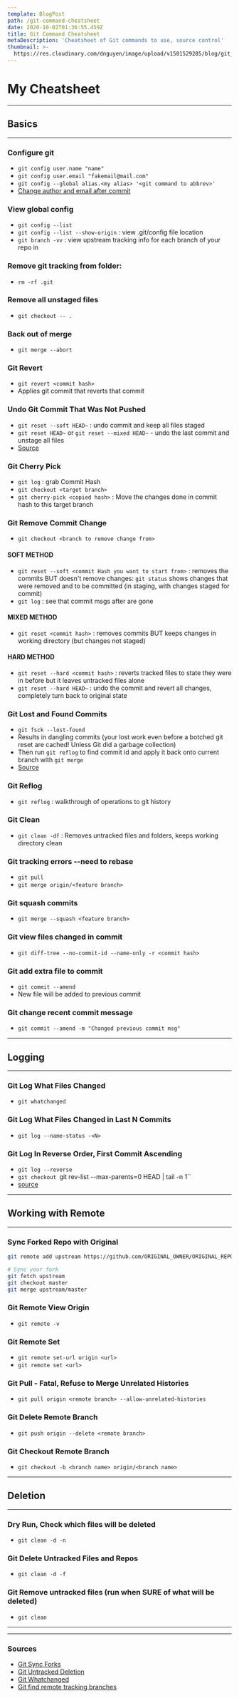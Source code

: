 ```yaml
---
template: BlogPost
path: /git-command-cheatsheet
date: 2020-10-02T01:36:55.459Z
title: Git Command Cheatsheet
metaDescription: 'Cheatsheet of Git commands to use, source control'
thumbnail: >-
  https://res.cloudinary.com/dnguyen/image/upload/v1581529285/blog/git_img_p51ghm.jpg
---
```

# My Cheatsheet

---
## Basics
---
### Configure git
- `git config user.name "name"`
- `git config user.email "fakemail@mail.com"`
- `git config --global alias.<my alias> '<git command to abbrev>'`
- [Change author and email after commit](https://www.git-tower.com/learn/git/faq/change-author-name-email)

### View global config
- `git config --list`
- `git config --list --show-origin` : view .git/config file location
- `git branch -vv` : view upstream tracking info for each branch of your repo in 

### Remove git tracking from folder:
- `rm -rf .git`

### Remove all unstaged files
- `git checkout -- .`

### Back out of merge
- `git merge --abort`

### Git Revert
- `git revert <commit hash>`
- Applies git commit that reverts that commit

### Undo Git Commit That Was Not Pushed
- `git reset --soft HEAD~` : undo commit and keep all files staged
- `git reset HEAD~` or `git reset --mixed HEAD~` - undo the last commit and unstage all files
- [Source](https://bytefreaks.net/programming-2/how-to-undo-a-git-commit-that-was-not-pushed)

### Git Cherry Pick
- `git log` : grab Commit Hash
- `git checkout <target branch>`
- `git cherry-pick <copied hash>` : Move the changes done in commit hash to this target branch

### Git Remove Commit Change
- `git checkout <branch to remove change from>`

#### SOFT METHOD
- `git reset --soft <commit Hash you want to start from>` : removes the commits BUT doesn't remove changes: `git status` shows changes that were removed and to be committed (in staging, with changes staged for commit)
- `git log` : see that commit msgs after <commit Hash you want to start from> are gone

#### MIXED METHOD
- `git reset <commit hash>` : removes commits BUT keeps changes in working directory (but changes not staged)

#### HARD METHOD
- `git reset --hard <commit hash>` : reverts tracked files to state they were in before but it leaves untracked files alone
- `git reset --hard HEAD~` : undo the commit and revert all changes, completely turn back to original state

### Git Lost and Found Commits
- `git fsck --lost-found`
- Results in dangling commits (your lost work even before a botched git reset are cached! Unless Git did a garbage collection)
- Then run `git reflog` to find commit id and apply it back onto current branch with `git merge`
- [Source](http://gitready.com/advanced/2009/01/17/restoring-lost-commits.html)

### Git Reflog
- `git reflog` : walkthrough of operations to git history

### Git Clean
- `git clean -df` : Removes untracked files and folders, keeps working directory clean

### Git tracking errors --need to rebase
- `git pull`
- `git merge origin/<feature branch>`

### Git squash commits
- `git merge --squash <feature branch>`

### Git view files changed in commit
- `git diff-tree --no-commit-id --name-only -r <commit hash>`

### Git add extra file to commit
- `git commit --amend`
- New file will be added to previous commit

### Git change recent commit message
- `git commit --amend -m "Changed previous commit msg"`

---
## Logging
---

### Git Log What Files Changed
- `git whatchanged`

### Git Log What Files Changed in Last N Commits
- `git log --name-status -<N>`

### Git Log In Reverse Order, First Commit Ascending
- `git log --reverse`
- `git checkout `git rev-list --max-parents=0 HEAD | tail -n 1``
- [source](https://stackoverflow.com/questions/43197105/how-do-you-jump-to-the-first-commit-in-git)

---
## Working with Remote
---

### Sync Forked Repo with Original
```sh
git remote add upstream https://github.com/ORIGINAL_OWNER/ORIGINAL_REPOSITORY.git

# Sync your fork
git fetch upstream
git checkout master
git merge upstream/master
```

### Git Remote View Origin
- `git remote -v`

### Git Remote Set
- `git remote set-url origin <url>`
- `git remote set <url>`

### Git Pull - Fatal, Refuse to Merge Unrelated Histories
- `git pull origin <remote branch> --allow-unrelated-histories`

### Git Delete Remote Branch
- `git push origin --delete <remote branch>`

### Git Checkout Remote Branch
- `git checkout -b <branch name> origin/<branch name>`


---
## Deletion
---

### Dry Run, Check which files will be deleted
- `git clean -d -n`

### Git Delete Untracked Files and Repos
- `git clean -d -f`

### Git Remove untracked files (run when SURE of what will be deleted)
- `git clean`

---
---

### Sources

- [Git Sync Forks](https://www.freecodecamp.org/news/how-to-sync-your-fork-with-the-original-git-repository/)
- [Git Untracked Deletion](https://linuxize.com/post/how-to-remove-untracked-files-in-git/)
- [Git Whatchanged](https://linux.die.net/man/1/git-whatchanged)
- [Git find remote tracking branches](https://stackoverflow.com/questions/171550/find-out-which-remote-branch-a-local-branch-is-tracking)
